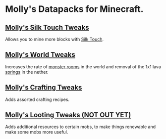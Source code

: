 # Molly's Datapacks for Minecraft.

## [Molly's Silk Touch Tweaks](https://modrinth.com/datapack/mollys-silk-touch-tweaks)
Allows you to mine more blocks with [Silk Touch](https://minecraft.wiki/w/Silk_Touch).
## [Molly's World Tweaks](https://modrinth.com/datapack/mollys-world-tweaks)
Increases the rate of [monster rooms](https://minecraft.wiki/w/Monster_Room) in the world and removal of the 1x1 lava [springs](https://minecraft.wiki/w/Spring) in the nether.
## [Molly's Crafting Tweaks](https://modrinth.com/datapack/mollys-crafting-tweaks)
Adds assorted crafting recipes.
## [Molly's Looting Tweaks (NOT OUT YET)]()
Adds additional resources to certain mobs, to make things renewable and make some mobs more useful.